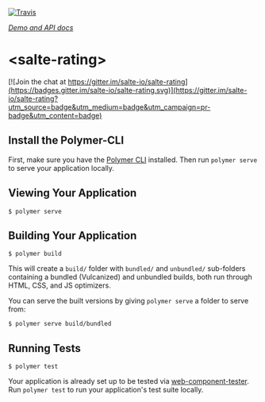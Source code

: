 [![Travis](https://img.shields.io/travis/salte-io/salte-rating.svg?maxAge=2592000)](https://travis-ci.org/salte-io/salte-rating)

_[Demo and API docs](https://salte-io.github.io/salte-rating/)_

# \<salte-rating\>

[![Join the chat at https://gitter.im/salte-io/salte-rating](https://badges.gitter.im/salte-io/salte-rating.svg)](https://gitter.im/salte-io/salte-rating?utm_source=badge&utm_medium=badge&utm_campaign=pr-badge&utm_content=badge)

## Install the Polymer-CLI

First, make sure you have the [Polymer CLI](https://www.npmjs.com/package/polymer-cli) installed. Then run `polymer serve` to serve your application locally.

## Viewing Your Application

```
$ polymer serve
```

## Building Your Application

```
$ polymer build
```

This will create a `build/` folder with `bundled/` and `unbundled/` sub-folders
containing a bundled (Vulcanized) and unbundled builds, both run through HTML,
CSS, and JS optimizers.

You can serve the built versions by giving `polymer serve` a folder to serve
from:

```
$ polymer serve build/bundled
```

## Running Tests

```
$ polymer test
```

Your application is already set up to be tested via [web-component-tester](https://github.com/Polymer/web-component-tester). Run `polymer test` to run your application's test suite locally.
